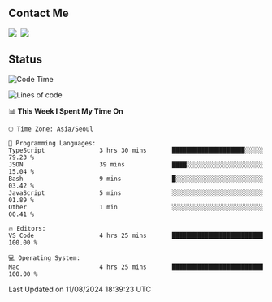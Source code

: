 ## Contact Me
<a href="https://instagram.com/_hongrok"><img src="https://img.shields.io/badge/Instagram-E4405F?style=for-the-badge&logo=Instagram&logoColor=white"/></a>&nbsp;
<img src="https://img.shields.io/badge/HongRok @hlog2e-5865F2?style=for-the-badge&logo=Discord&logoColor=white"/>&nbsp;

## Status

<!--START_SECTION:waka-->
![Code Time](http://img.shields.io/badge/Code%20Time-700%20hrs%2027%20mins-blue)

![Lines of code](https://img.shields.io/badge/From%20Hello%20World%20I%27ve%20Written-567.3%20thousand%20lines%20of%20code-blue)

📊 **This Week I Spent My Time On** 

```text
🕑︎ Time Zone: Asia/Seoul

💬 Programming Languages: 
TypeScript               3 hrs 30 mins       ████████████████████░░░░░   79.23 % 
JSON                     39 mins             ████░░░░░░░░░░░░░░░░░░░░░   15.04 % 
Bash                     9 mins              █░░░░░░░░░░░░░░░░░░░░░░░░   03.42 % 
JavaScript               5 mins              ░░░░░░░░░░░░░░░░░░░░░░░░░   01.89 % 
Other                    1 min               ░░░░░░░░░░░░░░░░░░░░░░░░░   00.41 % 

🔥 Editors: 
VS Code                  4 hrs 25 mins       █████████████████████████   100.00 % 

💻 Operating System: 
Mac                      4 hrs 25 mins       █████████████████████████   100.00 % 
```


 Last Updated on 11/08/2024 18:39:23 UTC
<!--END_SECTION:waka-->
